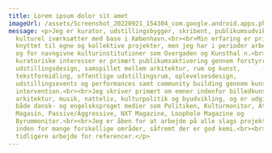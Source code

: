 ```yaml
---
title: Lorem ipsum dolor sit amet
imageUrl: /assets/Screenshot_20220921_154304_com.google.android.apps.photos.jpg
message: <p>Jeg er kurator, udstillingsbygger, skribent, publikumsudvikler og
  kulturel iværksætter med base i København.<br><br>Min erfaring er primært
  knyttet til egne og kollektive projekter, men jeg har i perioder arbejdet med
  og for navngivne kulturinstitutioner som Overgaden og Kunsthal n.<br><br>Mine
  kuratoriske interesser er primært publikumsaktivering gennem forstyrrende
  udstillingsdesign, samspillet mellem arkitektur, rum og kunst,
  tekstformidling, offentlige udstillingsrum, oplevelsesdesign,
  udstillingsevents og performances samt community building gennem kunstnerisk
  intervention.<br><br>Jeg skriver primært om emner indenfor billedkunst,
  arkitektur, musik, natteliv, kulturpolitik og byudvikling, og er udgivet i
  både dansk- og engelsksproget medier som Politiken, Kulturmonitor, Atlas
  Magasin, Passive/Aggressive, NXT Magazine, Loophole Magazine og
  Byrummonitor.<br><br>Jeg er åben for at arbejde på alle slags projekter og
  inden for mange forskellige områder, såfremt der er god kemi.<br><br>Tjek mit
  tidligere arbejde for referencer.</p>
---
```

<p></p>